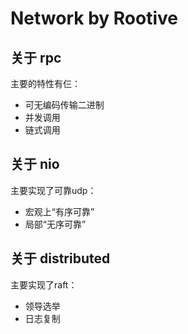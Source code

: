 # Network by Rootive
## 关于 rpc
主要的特性有仨：
- 可无编码传输二进制
- 并发调用
- 链式调用
## 关于 nio
主要实现了可靠udp：
- 宏观上“有序可靠”
- 局部“无序可靠”
## 关于 distributed
主要实现了raft：
- 领导选举
- 日志复制